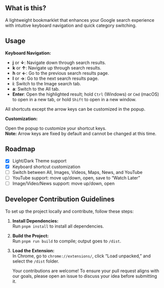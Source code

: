 ## What is this?

A lightweight bookmarklet that enhances your Google search experience with intuitive keyboard navigation and quick category switching.

## Usage

**Keyboard Navigation:**

- **j** or **↓**: Navigate down through search results.
- **k** or **↑**: Navigate up through search results.
- **h** or **←**: Go to the previous search results page.
- **l** or **→**: Go to the next search results page.
- **i**: Switch to the Image search tab.
- **a**: Switch to the All tab.
- **Enter**: Open the highlighted result; hold `Ctrl` (Windows) or `Cmd` (macOS) to open in a new tab, or hold `Shift` to open in a new window.

All shortcuts except the arrow keys can be customized in the popup.

**Customization:**

Open the popup to customize your shortcut keys.  
**Note:** Arrow keys are fixed by default and cannot be changed at this time.

## Roadmap

- [x] Light/Dark Theme support
- [x] Keyboard shortcut customization
- [ ] Switch between All, Images, Videos, Maps, News, and YouTube
- [ ] YouTube support: move up/down, open, save to “Watch Later”
- [ ] Image/Video/News support: move up/down, open

## Developer Contribution Guidelines

To set up the project locally and contribute, follow these steps:

1. **Install Dependencies:**  
   Run `pnpm install` to install all dependencies.

2. **Build the Project:**  
   Run `pnpm run build` to compile; output goes to `/dist`.

3. **Load the Extension:**  
   In Chrome, go to `chrome://extensions/`, click “Load unpacked,” and select the `/dist` folder.

   Your contributions are welcome! To ensure your pull request aligns with our goals, please open an issue to discuss your idea before submitting it.
